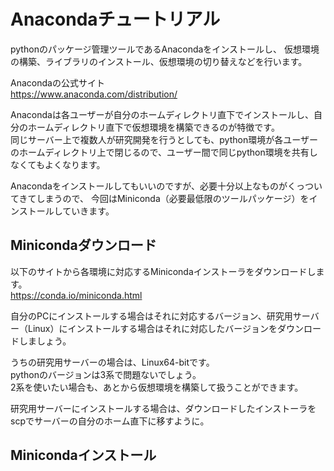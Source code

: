 # Anacondaチュートリアル
pythonのパッケージ管理ツールであるAnacondaをインストールし、
仮想環境の構築、ライブラリのインストール、仮想環境の切り替えなどを行います。

Anacondaの公式サイト  
https://www.anaconda.com/distribution/

Anacondaは各ユーザーが自分のホームディレクトリ直下でインストールし、自分のホームディレクトリ直下で仮想環境を構築できるのが特徴です。  
同じサーバー上で複数人が研究開発を行うとしても、python環境が各ユーザーのホームディレクトリ上で閉じるので、ユーザー間で同じpython環境を共有しなくてもよくなります。

Anacondaをインストールしてもいいのですが、必要十分以上なものがくっついてきてしまうので、
今回はMiniconda（必要最低限のツールパッケージ）をインストールしていきます。


## Minicondaダウンロード
以下のサイトから各環境に対応するMinicondaインストーラをダウンロードします。  
https://conda.io/miniconda.html

自分のPCにインストールする場合はそれに対応するバージョン、研究用サーバー（Linux）にインストールする場合はそれに対応したバージョンをダウンロードしましょう。  

うちの研究用サーバーの場合は、Linux64-bitです。  
pythonのバージョンは3系で問題ないでしょう。  
2系を使いたい場合も、あとから仮想環境を構築して扱うことができます。

研究用サーバーにインストールする場合は、ダウンロードしたインストーラをscpでサーバーの自分のホーム直下に移すように。  

## Minicondaインストール
